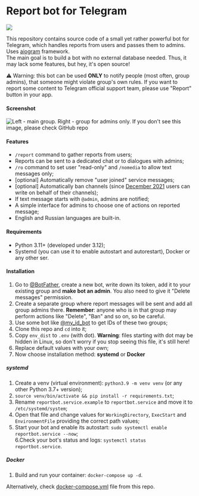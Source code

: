 # Report bot for Telegram

<a href="https://hub.docker.com/r/groosha/telegram-report-bot"><img src="https://img.shields.io/badge/Docker%20Hub-telegram--report--bot-blue"></a> 

This repository contains source code of a small yet rather powerful bot for Telegram, which handles reports from users and passes them to admins. 
Uses [aiogram](https://github.com/aiogram/aiogram) framework.  
The main goal is to build a bot with no external database needed. Thus, it may lack some features, but hey, it's open source!

⚠️ Warning: this bot can be used **ONLY** to notify people (most often, group admins), that someone might 
violate group's own rules. If you want to report some content to Telegram official support team, please use "Report" 
button in your app.

#### Screenshot

![Left - main group. Right - group for admins only. If you don't see this image, please check GitHub repo](screenshots/cover.png)

#### Features
* `/report` command to gather reports from users;  
* Reports can be sent to a dedicated chat or to dialogues with admins;  
* `/ro` command to set user "read-only" and `/nomedia` to allow text messages only;
* [optional] Automatically remove "user joined" service messages;  
* [optional] Automatically ban channels (since 
[December 2021](https://telegram.org/blog/protected-content-delete-by-date-and-more#anonymous-posting-in-public-groups) 
users can write on behalf of their channels);  
* If text message starts with `@admin`, admins are notified;  
* A simple interface for admins to choose one of actions on reported message;  
* English and Russian languages are built-in.

#### Requirements
* Python 3.11+ (developed under 3.12);  
* Systemd (you can use it to enable autostart and autorestart), Docker or any other ser.

#### Installation  
1. Go to [@BotFather](https://t.me/telegram), create a new bot, write down its token, add it to your existing group 
and **make bot an admin**. You also need to give it "Delete messages" permission.  
2. Create a separate group where report messages will be sent and add all group admins there. 
**Remember**: anyone who is in that group may perform actions like "Delete", "Ban" and so on, so be careful.  
3. Use some bot like [@my_id_bot](https://t.me/my_id_bot) to get IDs of these two groups;  
4. Clone this repo and `cd` into it;  
5. Copy `env_dist` to `.env` (with dot). **Warning**: files starting with dot may be hidden in Linux, 
so don't worry if you stop seeing this file, it's still here!  
6. Replace default values with your own;  
7. Now choose installation method: **systemd** or **Docker**

##### systemd
1. Create a venv (virtual environment): `python3.9 -m venv venv` (or any other Python 3.7+ version);  
2. `source venv/bin/activate && pip install -r requirements.txt`;
3. Rename  `reportbot.service.example` to `reportbot.service` and move it to `/etc/systemd/system`;  
4. Open that file and change values for `WorkingDirectory`, `ExecStart` and `EnvironmentFile` providing the correct 
path values;  
5. Start your bot and enable its autostart: `sudo systemctl enable reportbot.service --now`;  
6.Check your bot's status and logs: `systemctl status reportbot.service`.

##### Docker
1. Build and run your container: `docker-compose up -d`.

Alternatively, check [docker-compose.yml](docker-compose.yml) file from this repo.